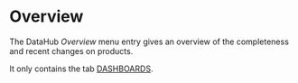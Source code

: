 # Overview

The DataHub *Overview* menu entry gives an overview of the completeness and recent changes on products.

It only contains the tab [DASHBOARDS](01a_Overview.md).
